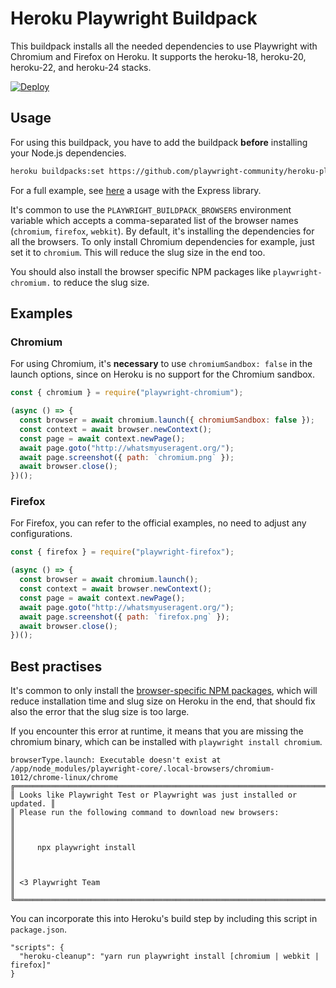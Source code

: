 # Heroku Playwright Buildpack

This buildpack installs all the needed dependencies to use Playwright with Chromium and Firefox on Heroku.
It supports the heroku-18, heroku-20, heroku-22, and heroku-24 stacks.

[![Deploy](https://www.herokucdn.com/deploy/button.svg)](https://heroku.com/deploy?template=https://github.com/playwright-community/heroku-playwright-example)

## Usage

For using this buildpack, you have to add the buildpack **before** installing your Node.js dependencies.

```txt
heroku buildpacks:set https://github.com/playwright-community/heroku-playwright-buildpack.git -a my-app
```

For a full example, see [here](https://github.com/playwright-community/heroku-playwright-example) a usage with the Express library.

It's common to use the `PLAYWRIGHT_BUILDPACK_BROWSERS` environment variable which accepts a comma-separated list of the browser names (`chromium`, `firefox`, `webkit`). By default, it's installing the dependencies for all the browsers. To only install Chromium dependencies for example, just set it to `chromium`. This will reduce the slug size in the end too.

You should also install the browser specific NPM packages like `playwright-chromium.` to reduce the slug size.

## Examples

### Chromium

For using Chromium, it's **necessary** to use `chromiumSandbox: false` in the launch options, since on Heroku is no support for the Chromium sandbox.

```javascript
const { chromium } = require("playwright-chromium");

(async () => {
  const browser = await chromium.launch({ chromiumSandbox: false });
  const context = await browser.newContext();
  const page = await context.newPage();
  await page.goto("http://whatsmyuseragent.org/");
  await page.screenshot({ path: `chromium.png` });
  await browser.close();
})();
```

### Firefox

For Firefox, you can refer to the official examples, no need to adjust any configurations.

```javascript
const { firefox } = require("playwright-firefox");

(async () => {
  const browser = await chromium.launch();
  const context = await browser.newContext();
  const page = await context.newPage();
  await page.goto("http://whatsmyuseragent.org/");
  await page.screenshot({ path: `firefox.png` });
  await browser.close();
})();
```

## Best practises

It's common to only install the [browser-specific NPM packages](https://playwright.dev/docs/installation#download-single-browser-binary), which will reduce installation time and slug size on Heroku in the end, that should fix also the error that the slug size is too large.

If you encounter this error at runtime, it means that you are missing the chromium binary, which can be installed with `playwright install chromium`.

```
browserType.launch: Executable doesn't exist at /app/node_modules/playwright-core/.local-browsers/chromium-1012/chrome-linux/chrome
╔═════════════════════════════════════════════════════════════════════════╗
║ Looks like Playwright Test or Playwright was just installed or updated. ║
║ Please run the following command to download new browsers:              ║
║                                                                         ║
║     npx playwright install                                              ║
║                                                                         ║
║ <3 Playwright Team                                                      ║
╚═════════════════════════════════════════════════════════════════════════╝
```

You can incorporate this into Heroku's build step by including this script in `package.json`.

```
"scripts": {
  "heroku-cleanup": "yarn run playwright install [chromium | webkit | firefox]"
}
```
